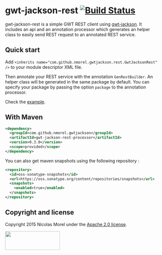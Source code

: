 gwt-jackson-rest [![Build Status](https://nmorel.ci.cloudbees.com/buildStatus/icon?job=gwt-jackson-rest)](https://nmorel.ci.cloudbees.com/job/gwt-jackson-rest/)
=====
gwt-jackson-rest is a simple GWT REST client using [gwt-jackson](https://github.com/nmorel/gwt-jackson). It includes an api and an annotation processor which generates an helper class to easily send REST request to an annotated REST service.

Quick start
-------------
Add `<inherits name="com.github.nmorel.gwtjackson.rest.GwtJacksonRest" />` to your module descriptor XML file.

Then annotate your REST service with the annotation `GenRestBuilder`.
An helper class will be generated in the same package by default. You can specify your package by passing the option `package` to the annotation processor.

Check the [example](https://github.com/nmorel/gwt-jackson-rest/tree/master/examples/simple).


With Maven
-------------

```xml
<dependency>
  <groupId>com.github.nmorel.gwtjackson</groupId>
  <artifactId>gwt-jackson-rest-processor</artifactId>
  <version>0.3.0</version>
  <scope>provided</scope>
</dependency>
```

You can also get maven snapshots using the following repository :

```xml
<repository>
  <id>oss-sonatype-snapshots</id>
  <url>https://oss.sonatype.org/content/repositories/snapshots</url>
  <snapshots>
    <enabled>true</enabled>
  </snapshots>
</repository>
```


Copyright and license
-------------

Copyright 2015 Nicolas Morel under the [Apache 2.0 license](LICENSE).

<img alt="" class="attr__format__media_large attr__typeof__foaf:Image img__fid__7476 img__view_mode__media_large media-image" src="https://www.cloudbees.com/sites/default/files/styles/large/public/Button-Built-on-CB-1.png?itok=3Tnkun-C" style="height:61px; width:178px">
